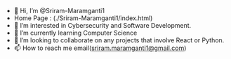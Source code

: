 - 👋 Hi, I’m @Sriram-Maramganti1
- Home Page : (./Sriram-Maramganti1/index.html)
- 👀 I’m interested in Cybersecurity and Software Development.
- 🌱 I’m currently learning Computer Science
- 💞️ I’m looking to collaborate on any projects that involve React or Python.
- 📫 How to reach me email(sriram.maramganti1@gmail.com)

<!---
Sriram-Maramganti1/Sriram-Maramganti1 is a ✨ special ✨ repository because its `README.md` (this file) appears on your GitHub profile.
You can click the Preview link to take a look at your changes.
--->

